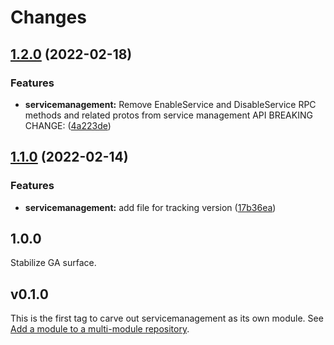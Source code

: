 # Changes

## [1.2.0](https://github.com/googleapis/google-cloud-go/compare/servicemanagement/v1.1.0...servicemanagement/v1.2.0) (2022-02-18)


### Features

* **servicemanagement:** Remove EnableService and DisableService RPC methods and related protos from service management API BREAKING CHANGE: ([4a223de](https://github.com/googleapis/google-cloud-go/commit/4a223de8eab072d95818c761e41fb3f3f6ac728c))

## [1.1.0](https://github.com/googleapis/google-cloud-go/compare/servicemanagement/v1.0.0...servicemanagement/v1.1.0) (2022-02-14)

### Features

* **servicemanagement:** add file for tracking version ([17b36ea](https://github.com/googleapis/google-cloud-go/commit/17b36ead42a96b1a01105122074e65164357519e))

## 1.0.0

Stabilize GA surface.

## v0.1.0

This is the first tag to carve out servicemanagement as its own module. See
[Add a module to a multi-module repository](https://github.com/golang/go/wiki/Modules#is-it-possible-to-add-a-module-to-a-multi-module-repository).
